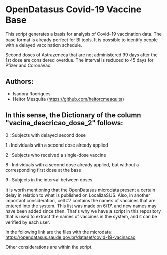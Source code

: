 # OpenDatasus Covid-19 Vaccine Base
This script generates a basis for analysis of Covid-19 vaccination data. The base format is already perfect for BI tools. It is possible to identify people with a delayed vaccination schedule.

Second doses of Astrazeneca that are not administered 99 days after the 1st dose are considered overdue. The interval is reduced to 45 days for Pfizer and CoronaVac.

## Authors:
- Isadora Rodrigues
- Heitor Mesquita (https://github.com/heitorcmesquita)

## In this sense, the Dictionary of the column "vacina_descricao_dose_2" follows:

0 : Subjects with delayed second dose

1 : Individuals with a second dose already applied

2 : Subjects who received a single-dose vaccine

8 : Individuals with a second dose already applied, but without a corresponding first dose at the base

9 : Subjects in the interval between doses

It is worth mentioning that the OpenDatasus microdata present a certain delay in relation to what is published on LocalizaSUS. Also, in another important consideration, cell #7 contains the names of vaccines that are entered into the system. This list was made on 6/17, and new names may have been added since then. That's why we have a script in this repository that is used to extract the names of vaccines in the system, and it can be verified by each user.

In the following link are the files with the microdata: https://opendatasus.saude.gov.br/dataset/covid-19-vacinacao

Other considerations are within the script.
